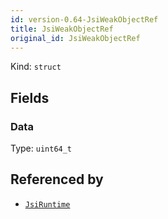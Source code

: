 ```yaml
---
id: version-0.64-JsiWeakObjectRef
title: JsiWeakObjectRef
original_id: JsiWeakObjectRef
---
```


Kind: `struct`

## Fields
### Data
Type: `uint64_t`



## Referenced by
- [`JsiRuntime`](JsiRuntime)
